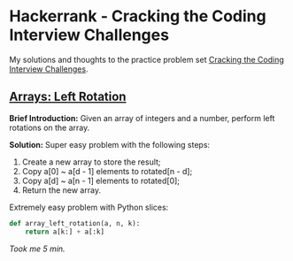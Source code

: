 # Hackerrank - Cracking the Coding Interview Challenges

My solutions and thoughts to the practice problem set [Cracking the Coding Interview Challenges](https://www.hackerrank.com/domains/tutorials/cracking-the-coding-interview).

## [Arrays: Left Rotation](https://www.hackerrank.com/challenges/ctci-array-left-rotation)

**Brief Introduction:** Given an array of integers and a number, perform left rotations on the array.

**Solution:** Super easy problem with the following steps:  
1. Create a new array to store the result;
2. Copy a[0] ~ a[d - 1] elements to rotated[n - d];
3. Copy a[d] ~ a[n - 1] elements to rotated[0];
4. Return the new array.

Extremely easy problem with Python slices:  
```python
def array_left_rotation(a, n, k):
    return a[k:] + a[:k]
```

*Took me 5 min.*

